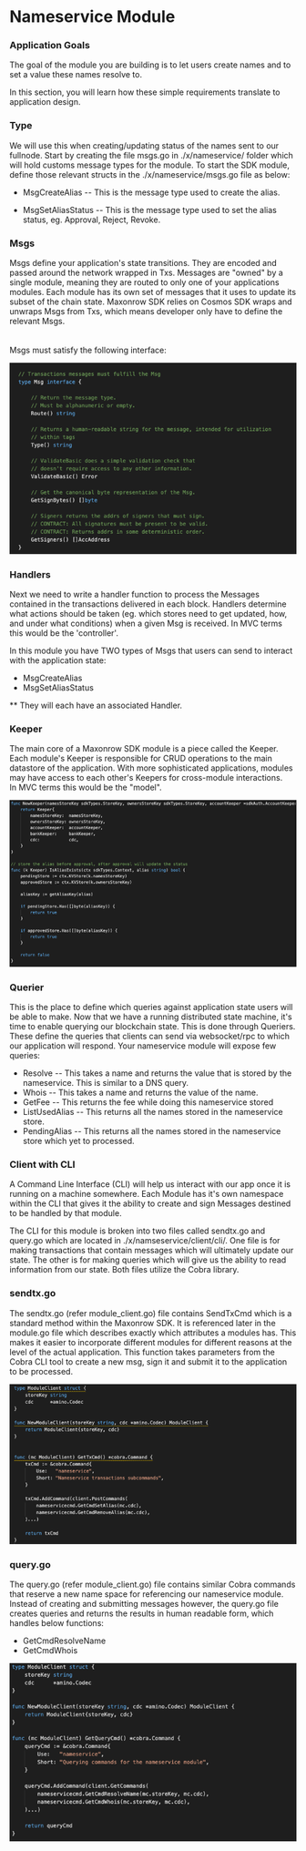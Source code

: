 # Nameservice Module

### Application Goals
The goal of the module you are building is to let users create names and to set a value these names resolve to. 

In this section, you will learn how these simple requirements translate to application design.

### Type

We will use this when creating/updating status of the names sent to our fullnode. 
Start by creating the file msgs.go in ./x/nameservice/ folder which 
will hold customs message types for the module.
To start the SDK module, define those relevant structs in 
the ./x/nameservice/msgs.go file as below:

* MsgCreateAlias
-- This is the message type used to create the alias. 

* MsgSetAliasStatus
-- This is the message type used to set the alias status, eg. Approval, Reject, Revoke.


### Msgs

Msgs define your application's state transitions. 
They are encoded and passed around the network wrapped in Txs. 
Messages are "owned" by a single module, meaning they are routed to only one of your applications modules. 
Each module has its own set of messages that it uses to update its subset of the chain state. 
Maxonrow SDK relies on Cosmos SDK wraps and unwraps Msgs from Txs, which means developer only have to define the relevant Msgs.<br/><br/>  
Msgs must satisfy the following interface:

![Image-1](pic/node_cli_nameservice-01.png)   



### Handlers


Next we need to write a handler function to process the Messages contained 
in the transactions delivered in each block. 
Handlers determine what actions should be taken (eg. which stores need to get updated, how, and under what conditions) 
when a given Msg is received. In MVC terms this would be the 'controller'.

In this module you have TWO types of Msgs that users 
can send to interact with the application state: 

* MsgCreateAlias 
* MsgSetAliasStatus

** They will each have an associated Handler.


### Keeper

The main core of a Maxonrow SDK module is a piece called the Keeper. 
Each module's Keeper is responsible for CRUD operations to the main datastore of the application. 
With more sophisticated applications, modules may have access to each other's Keepers 
for cross-module interactions.<br/>In MVC terms this would be the "model". 

![Image-2](pic/node_cli_nameservice-02.png) 


### Querier

This is the place to define which queries against application state users will be able to make. 
Now that we have a running distributed state machine, it's time to enable querying our blockchain state. 
This is done through Queriers. 
These define the queries that clients can send via websocket/rpc to which our application will respond. 
Your nameservice module will expose few queries:

* Resolve
-- This takes a name and returns the value that is stored by the nameservice. This is similar to a DNS query.
* Whois
-- This takes a name and returns the value of the name. 
* GetFee
-- This returns the fee while doing this nameservice stored 
* ListUsedAlias
-- This returns all the names stored in the nameservice store.
* PendingAlias
-- This returns all the names stored in the nameservice store which yet to processed.

### Client with CLI  
A Command Line Interface (CLI) will help us interact with our app once it is running on a machine somewhere. Each Module has it's own namespace within the CLI that gives it the ability to create and sign Messages destined to be handled by that module. 

The CLI for this module is broken into two files called sendtx.go and query.go which are located in ./x/namseservice/client/cli/. One file is for making transactions that contain messages which will ultimately update our state. The other is for making queries which will give us the ability to read information from our state. Both files utilize the Cobra library.

### sendtx.go
The sendtx.go (refer module_client.go) file contains SendTxCmd which is a standard method within the Maxonrow SDK. It is referenced later in the module.go file which describes exactly which attributes a modules has. This makes it easier to incorporate different modules for different reasons at the level of the actual application. This function takes parameters from the Cobra CLI tool to create a new msg, sign it and submit it to the application to be processed.

![Image-3](pic/node_cli_nameservice-03.png) 


### query.go
The query.go (refer module_client.go) file contains similar Cobra commands that reserve a new name space for referencing our nameservice module. Instead of creating and submitting messages however, the query.go file creates queries and returns the results in human readable form, which handles below functions:

* GetCmdResolveName
* GetCmdWhois

![Image-4](pic/node_cli_nameservice-04.png) 


